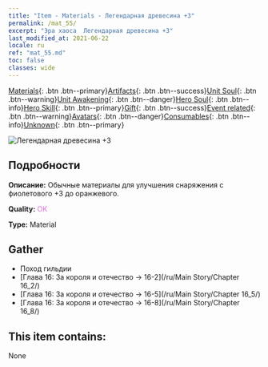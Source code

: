 ```yaml
---
title: "Item - Materials - Легендарная древесина +3"
permalink: /mat_55/
excerpt: "Эра хаоса  Легендарная древесина +3"
last_modified_at: 2021-06-22
locale: ru
ref: "mat_55.md"
toc: false
classes: wide
---
```

 [Materials](/ItemsRU/){: .btn .btn--primary}[Artifacts](/ItemsRU/Artifacts/){: .btn .btn--success}[Unit Soul](/ItemsRU/UnitSoul/){: .btn .btn--warning}[Unit Awakening](/ItemsRU/UnitAwakening/){: .btn .btn--danger}[Hero Soul](/ItemsRU/HeroSoul/){: .btn .btn--info}[Hero Skill](/ItemsRU/HeroSkill/){: .btn .btn--primary}[Gift](/ItemsRU/Gift/){: .btn .btn--success}[Event related](/ItemsRU/Events/){: .btn .btn--warning}[Avatars](/ItemsRU/Avatars/){: .btn .btn--danger}[Consumables](/ItemsRU/Consumables/){: .btn .btn--info}[Unknown](/ItemsRU/Unknown/){: .btn .btn--primary}

 ![Легендарная древесина +3](/images/t/i_cailiao_mucai2.png)

## Подробности
 **Описание:** Обычные материалы для улучшения снаряжения c фиолетового +3 до оранжевого.

 **Quality:** <span style="color: #DA70D6">OK</span>

 **Type:** Material

## Gather

*    Поход гильдии 
*    [Глава 16: За короля и отечество -> 16-2](/ru/Main Story/Chapter 16_2/) 
*    [Глава 16: За короля и отечество -> 16-5](/ru/Main Story/Chapter 16_5/) 
*    [Глава 16: За короля и отечество -> 16-8](/ru/Main Story/Chapter 16_8/) 

## This item contains:

  None

